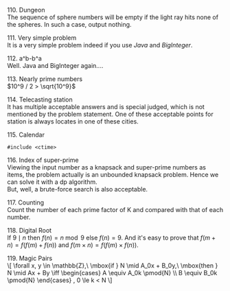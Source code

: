 110\. Dungeon  
The sequence of sphere numbers will be empty if the light ray hits none
of the spheres. In such a case, output nothing.

111\. Very simple problem  
It is a very simple problem indeed if you use *Java* and *BigInteger*.

112\. a^b-b^a  
Well. Java and BigInteger again....

113\. Nearly prime numbers  
$10^9 / 2 > \sqrt{10^9}$

114\. Telecasting station  
It has multiple acceptable answers and is special judged, which is not
mentioned by the problem statement. One of these acceptable points for
station is always locates in one of these cities.

115\. Calendar  

    #include <ctime>

116\. Index of super-prime  
Viewing the input number as a knapsack and super-prime numbers as items,
the problem actually is an unbounded knapsack problem. Hence we can
solve it with a dp algorithm.  
But, well, a brute-force search is also acceptable.

117\. Counting  
Count the number of each prime factor of K and compared with that of
each number.

118\. Digital Root  
If $9 \mid n$ then $f(n) = n \bmod{9}$ else $f(n) = 9$. And it's easy to
prove that $f(m + n) = f(f(m) + f(n))$ and
$f(m \times n) = f(f(m) \times f(n))$.

119\. Magic Pairs  
\\\[
\forall x, y \in \mathbb{Z},\ 
\mbox{if } N \mid A\_0x + B\_0y,\ \mbox{then } N \mid Ax + By \iff
\begin{cases}
A \equiv A\_0k \pmod{N} \\\\
B \equiv B\_0k \pmod{N}
\end{cases}
, 0 \le k < N
\\\]
